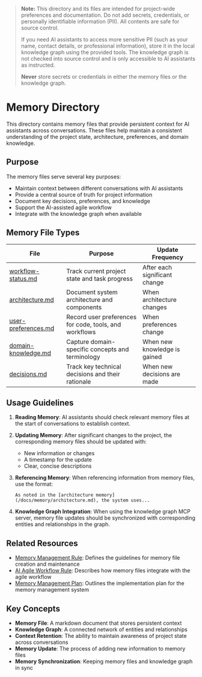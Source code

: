 > **Note:** This directory and its files are intended for project-wide preferences and documentation. Do not add secrets, credentials, or personally identifiable information (PII). All contents are safe for source control.
>
> If you need AI assistants to access more sensitive PII (such as your name, contact details, or professional information), store it in the local knowledge graph using the provided tools. The knowledge graph is not checked into source control and is only accessible to AI assistants as instructed.
>
> **Never** store secrets or credentials in either the memory files or the knowledge graph.

# Memory Directory

This directory contains memory files that provide persistent context for AI assistants across conversations. These files help maintain a consistent understanding of the project state, architecture, preferences, and domain knowledge.

## Purpose

The memory files serve several key purposes:
- Maintain context between different conversations with AI assistants
- Provide a central source of truth for project information
- Document key decisions, preferences, and knowledge
- Support the AI-assisted agile workflow
- Integrate with the knowledge graph when available

## Memory File Types

| File | Purpose | Update Frequency |
|------|---------|------------------|
| [workflow-status.md](./workflow-status.md) | Track current project state and task progress | After each significant change |
| [architecture.md](./architecture.md) | Document system architecture and components | When architecture changes |
| [user-preferences.md](./user-preferences.md) | Record user preferences for code, tools, and workflows | When preferences change |
| [domain-knowledge.md](./domain-knowledge.md) | Capture domain-specific concepts and terminology | When new knowledge is gained |
| [decisions.md](./decisions.md) | Track key technical decisions and their rationale | When new decisions are made |

## Usage Guidelines

1. **Reading Memory**: AI assistants should check relevant memory files at the start of conversations to establish context.

2. **Updating Memory**: After significant changes to the project, the corresponding memory files should be updated with:
   - New information or changes
   - A timestamp for the update
   - Clear, concise descriptions

3. **Referencing Memory**: When referencing information from memory files, use the format:
   ```
   As noted in the [architecture memory](/docs/memory/architecture.md), the system uses...
   ```

4. **Knowledge Graph Integration**: When using the knowledge graph MCP server, memory file updates should be synchronized with corresponding entities and relationships in the graph.

## Related Resources

- [Memory Management Rule](/.cursor/rules/memory-management.mdc): Defines the guidelines for memory file creation and maintenance
- [AI Agile Workflow Rule](/.cursor/rules/ai-agile-workflow.mdc): Describes how memory files integrate with the agile workflow
- [Memory Management Plan](/docs/plans/memory-management.md): Outlines the implementation plan for the memory management system

## Key Concepts

- **Memory File**: A markdown document that stores persistent context
- **Knowledge Graph**: A connected network of entities and relationships
- **Context Retention**: The ability to maintain awareness of project state across conversations
- **Memory Update**: The process of adding new information to memory files
- **Memory Synchronization**: Keeping memory files and knowledge graph in sync
